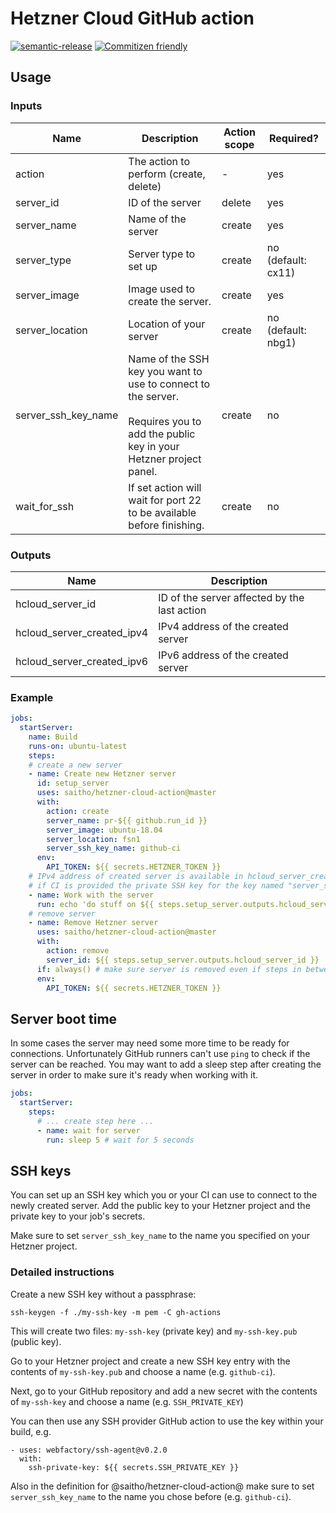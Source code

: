 # Hetzner Cloud GitHub action

[![semantic-release](https://img.shields.io/badge/%20%20%F0%9F%93%A6%F0%9F%9A%80-semantic--release-e10079.svg)](https://github.com/semantic-release/semantic-release)
[![Commitizen friendly](https://img.shields.io/badge/commitizen-friendly-brightgreen.svg)](http://commitizen.github.io/cz-cli/)

## Usage

### Inputs

| Name | Description | Action scope | Required? |
| ---- | ----------- | ------------ | --------- |
| action | The action to perform (create, delete) | - | yes |
| server_id | ID of the server | delete | yes |
| server_name | Name of the server | create | yes |
| server_type | Server type to set up | create | no (default: cx11) |
| server_image | Image used to create the server. | create | yes |
| server_location | Location of your server | create | no (default: nbg1) |
| server_ssh_key_name | Name of the SSH key you want to use to connect to the server.<br /><br />Requires you to add the public key in your Hetzner project panel. | create | no |
| wait_for_ssh | If set action will wait for port 22 to be available before finishing. | create | no |

### Outputs

| Name             | Description |
| ---------------- | -------------------------------------------- |
| hcloud_server_id | ID of the server affected by the last action |
| hcloud_server_created_ipv4 | IPv4 address of the created server |
| hcloud_server_created_ipv6 | IPv6 address of the created server |

### Example

```yaml
jobs:
  startServer:
    name: Build
    runs-on: ubuntu-latest
    steps:
    # create a new server
    - name: Create new Hetzner server
      id: setup_server
      uses: saitho/hetzner-cloud-action@master
      with:
        action: create
        server_name: pr-${{ github.run_id }}
        server_image: ubuntu-18.04
        server_location: fsn1
        server_ssh_key_name: github-ci
      env:
        API_TOKEN: ${{ secrets.HETZNER_TOKEN }}
    # IPv4 address of created server is available in hcloud_server_created_ipv4
    # if CI is provided the private SSH key for the key named "server_ssh_key_name" it can connect via SSH
    - name: Work with the server
      run: echo 'do stuff on ${{ steps.setup_server.outputs.hcloud_server_created_ipv4 }}'
    # remove server
    - name: Remove Hetzner server
      uses: saitho/hetzner-cloud-action@master
      with:
        action: remove
        server_id: ${{ steps.setup_server.outputs.hcloud_server_id }}
      if: always() # make sure server is removed even if steps in between fail
      env:
        API_TOKEN: ${{ secrets.HETZNER_TOKEN }}
```

## Server boot time

In some cases the server may need some more time to be ready for connections.
Unfortunately GitHub runners can't use `ping` to check if the server can be reached.
You may want to add a sleep step after creating the server in order to make sure it's ready when working with it.

```yaml
jobs:
  startServer:
    steps:
      # ... create step here ...
      - name: wait for server
        run: sleep 5 # wait for 5 seconds
```

## SSH keys

You can set up an SSH key which you or your CI can use to connect to the newly created server.
Add the public key to your Hetzner project and the private key to your job's secrets.

Make sure to set `server_ssh_key_name` to the name you specified on your Hetzner project.

### Detailed instructions


Create a new SSH key without a passphrase:

```
ssh-keygen -f ./my-ssh-key -m pem -C gh-actions
```

This will create two files: `my-ssh-key` (private key) and `my-ssh-key.pub` (public key).

Go to your Hetzner project and create a new SSH key entry with the contents of `my-ssh-key.pub` and choose a name (e.g. `github-ci`).

Next, go to your GitHub repository and add a new secret with the contents of `my-ssh-key` and choose a name (e.g. `SSH_PRIVATE_KEY`)

You can then use any SSH provider GitHub action to use the key within your build, e.g.

```
- uses: webfactory/ssh-agent@v0.2.0
  with:
    ssh-private-key: ${{ secrets.SSH_PRIVATE_KEY }}
```

Also in the definition for @saitho/hetzner-cloud-action@ make sure to set `server_ssh_key_name` to the name you chose before (e.g. `github-ci`).
